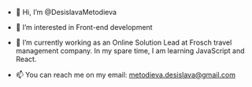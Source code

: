 - 👋 Hi, I’m @DesislavaMetodieva

- 👀 I’m interested in Front-end development

- 🌱 I’m currently working as an Online Solution Lead at Frosch travel management company. In my spare time, I am learning JavaScript and React.

- 📫 You can reach me on my email: metodieva.desislava@gmail.com

